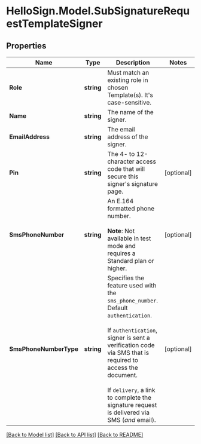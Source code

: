 # HelloSign.Model.SubSignatureRequestTemplateSigner

## Properties

Name | Type | Description | Notes
------------ | ------------- | ------------- | -------------
**Role** | **string** |  Must match an existing role in chosen Template(s). It&#39;s case-sensitive.  | 
**Name** | **string** |  The name of the signer.  | 
**EmailAddress** | **string** |  The email address of the signer.  | 
**Pin** | **string** |  The 4- to 12-character access code that will secure this signer&#39;s signature page.  | [optional] 
**SmsPhoneNumber** | **string** |  An E.164 formatted phone number.<br><br>**Note**: Not available in test mode and requires a Standard plan or higher.  | [optional] 
**SmsPhoneNumberType** | **string** |  Specifies the feature used with the `sms_phone_number`. Default `authentication`.<br><br>If `authentication`, signer is sent a verification code via SMS that is required to access the document.<br><br>If `delivery`, a link to complete the signature request is delivered via SMS (_and_ email).  | [optional] 

[[Back to Model list]](../README.md#documentation-for-models) [[Back to API list]](../README.md#documentation-for-api-endpoints) [[Back to README]](../README.md)

